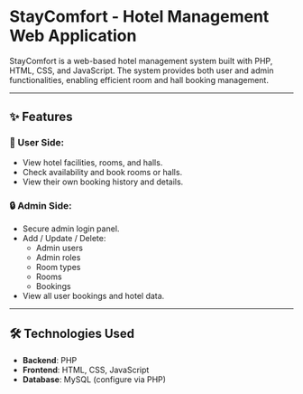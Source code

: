# StayComfort - Hotel Management Web Application

StayComfort is a web-based hotel management system built with PHP, HTML, CSS, and JavaScript. The system provides both user and admin functionalities, enabling efficient room and hall booking management.

---

## ✨ Features

### 👤 User Side:
- View hotel facilities, rooms, and halls.
- Check availability and book rooms or halls.
- View their own booking history and details.

### 🔒 Admin Side:
- Secure admin login panel.
- Add / Update / Delete:
  - Admin users
  - Admin roles 
  - Room types
  - Rooms
  - Bookings
- View all user bookings and hotel data.

---

## 🛠️ Technologies Used
- **Backend**: PHP
- **Frontend**: HTML, CSS, JavaScript
- **Database**: MySQL (configure via PHP)

